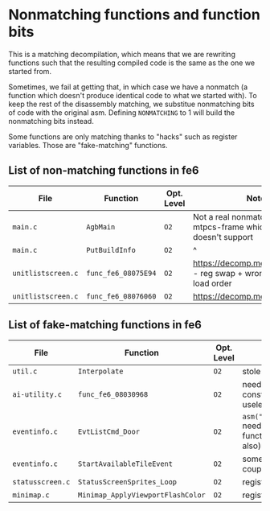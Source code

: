 # Nonmatching functions and function bits

This is a matching decompilation, which means that we are rewriting functions such that the resulting compiled code is the same as the one we started from.

Sometimes, we fail at getting that, in which case we have a nonmatch (a function which doesn't produce identical code to what we started with). To keep the rest of the disassembly matching, we substitue nonmatching bits of code with the original asm. Defining `NONMATCHING` to 1 will build the nonmatching bits instead.

Some functions are only matching thanks to "hacks" such as register variables. Those are "fake-matching" functions.

## List of non-matching functions in fe6

| File         | Function           | Opt. Level | Notes
| ------------ | ------------------ | ---------- | -----
| `main.c`     | `AgbMain`          | `O2`       | Not a real nonmatch: just needs -mtpcs-frame which agbcc doesn't support
| `main.c`     | `PutBuildInfo`     | `O2`       | ^
| `unitlistscreen.c` | `func_fe6_08075E94` | `O2` | https://decomp.me/scratch/sjiAE - reg swap + wrong loop constant load order
| `unitlistscreen.c` | `func_fe6_08076060` | `O2` | https://decomp.me/scratch/j9zM3

## List of fake-matching functions in fe6

| File           | Function          | Opt. Level | Notes
| -------------- | ----------------- | ---------- | -----
| `util.c`       | `Interpolate` | `O2` | stole it from fe8
| `ai-utility.c` | `func_fe6_08030968` | `O2` | need to load constant before useless function call
| `eventinfo.c` | `EvtListCmd_Door` | `O2` | `asm("":::"memory");` needed (in multiple functions after this also)
| `eventinfo.c` | `StartAvailableTileEvent` | `O2` | somehow theres a couple `nop`s in here.
| `statusscreen.c` | `StatusScreenSprites_Loop`| `O2` | register asm("r4")
| `minimap.c` | `Minimap_ApplyViewportFlashColor` | `O2` | register asm("r3")
